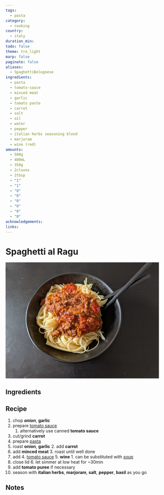 ```yaml
---
tags:
  - pasta
category:
  - cooking
country:
  - italy
duration_min: 
todo: false
theme: tre_light
marp: false
paginate: false
aliases:
  - SpaghettiBolognese
ingredients:
  - pasta
  - tomato-sauce
  - minced meat
  - garlic
  - tomato paste
  - carrot
  - salt
  - oil
  - water
  - pepper
  - italian herbs seasoning blend
  - marjoram
  - wine (red)
amounts:
  - 500g
  - 400mL
  - 350g
  - 2cloves
  - 2tbsp
  - "1"
  - "1"
  - "0"
  - "0"
  - "0"
  - "0"
  - "0"
  - "0"
acknowledgements: 
links:
---
```


# Spaghetti al Ragu
![](../gfx/PXL_20250406_034954726.jpg)
## Ingredients

## Recipe
1. chop ***onion***, **garlic**
2. prepare [tomato sauce](./SauceTomato.md)
    1. alternatively use canned **tomato sauce**
3. cut/grind **carrot**
4. prepare [pasta](Pasta.md)
5. roast **onion**, **garlic**
    2. add **carrot**
6. add **minced meat**
    3. roast until well done
7. add
    4. [tomato sauce](./SauceTomato.md)
    5. **wine**
        1. can be substituted with [soup](./Soup_Vegetables.md)
8. close lid
    6. let simmer at low heat for ~30min
9. add **tomato puree** if necessary
10. season with **italian herbs**, **marjoram**, **salt**, **pepper**, **basil** as you go

<!-- ### Alternative (no canned tomato sauce)
1. prep
    1. chop **onion**, **garlic**, **basil**
    2. chop **tomato**
        1. season with **salt**, **basil**
            1. **salt** to make sure tomatoes soften and excrete their sauce
    3. cut/grind **carrot**
2. the meat
    4. in pan roast onions, garlic
        2. add carrots
    5. add minced meat
        3. roast until well done (season with salt, pepper, marjoram on the go)
    6. put cooked contents aside
3. the tomato-sauce
    7. boil spaghetti in pot
    8. add oil to pan
        4. add tomatoes
        5. let simmer on medium heat until tomatoes start to soften
            2. (help to soften by squeezing with cooking spoon if necessary)
    9. add pasta water to pan
        6. (will yield creamy sauce due to starch)
    10. let simmer until a creamy sauce with tomato chunks emerges
4. marrying the parts
    11. add the meat to the pot and mix thoroughly
    12. wine (can be substituted with soup)
    13. season as you go
    14. close lid
        7. let simmer at low heat for ~30 min
    15. season with italian herbs, marjoram, salt pepper, basil on the go
5. (add tomato puree if necessary) -->


## Notes

